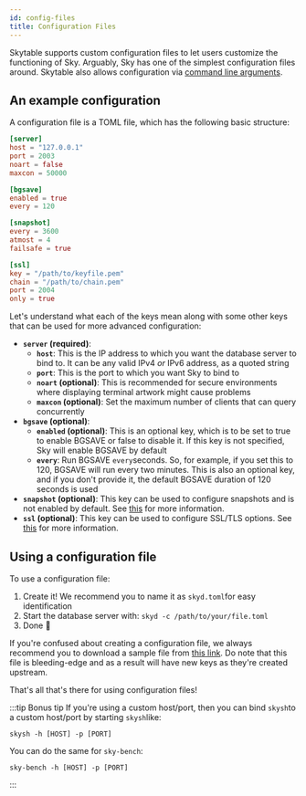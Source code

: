 ```yaml
---
id: config-files
title: Configuration Files
---
```


Skytable supports custom configuration files to let users customize the functioning of Sky. Arguably, Sky has one of the simplest configuration files around. Skytable also allows configuration via [command line arguments](config-cmd).

## An example configuration

A configuration file is a TOML file, which has the following basic structure:

```toml
[server]
host = "127.0.0.1"
port = 2003
noart = false
maxcon = 50000

[bgsave]
enabled = true
every = 120

[snapshot]
every = 3600
atmost = 4
failsafe = true

[ssl]
key = "/path/to/keyfile.pem"
chain = "/path/to/chain.pem"
port = 2004
only = true
```

Let's understand what each of the keys mean along with some other keys that can be used for more
advanced configuration:

- **`server` (required)**:
  - **`host`**: This is the IP address to which you want the database server to bind to. It can be any valid IPv4 _or_ IPv6 address, as a quoted string
  - **`port`**: This is the port to which you want Sky to bind to
  - **`noart` (optional)**: This is recommended for secure environments where displaying terminal artwork might cause problems
  - **`maxcon` (optional)**: Set the maximum number of clients that can query concurrently
- **`bgsave` (optional)**:
  - **`enabled` (optional)**: This is an optional key, which is to be set to true to enable BGSAVE or false to disable it. If this key is not specified, Sky will enable BGSAVE by default
  - **`every`**: Run BGSAVE `every`seconds. So, for example, if you set this to 120, BGSAVE will run every two minutes. This is also an optional key, and if you don't provide it, the default BGSAVE duration of 120 seconds is used
- **`snapshot` (optional)**: This key can be used to configure snapshots and is not enabled by default.
  See [this](snapshots) for more information.
- **`ssl` (optional)**: This key can be used to configure SSL/TLS options. See [this](ssl) for more
  information.

## Using a configuration file

To use a configuration file:

1. Create it! We recommend you to name it as `skyd.toml`for easy identification
2. Start the database server with: `skyd -c /path/to/your/file.toml`
3. Done 🎉

If you're confused about creating a configuration file, we always recommend you to download a sample file from [this link](https://github.com/skytable/skytable/blob/next/examples/config-files/template.toml). Do note that this file is bleeding-edge and as a result will have new keys as they're created upstream.

That's all that's there for using configuration files!

:::tip Bonus tip
If you're using a custom host/port, then you can bind `skysh`to a custom host/port by starting `skysh`like:

```shell
skysh -h [HOST] -p [PORT]
```

You can do the same for `sky-bench`:

```shell
sky-bench -h [HOST] -p [PORT]
```
:::
